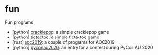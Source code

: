 # fun
Fun programs

 - [python] [cracklepop](cracklepop/): a simple cracklepop game
 - [python] [tictactoe](tictactoe/): a simple tictactoe game
 - [rust] [aoc2019](aoc2019/): a couple of programs for AOC2019
 - [python] [pyconau2020](pyconau2020/): an entry for a contest during PyCon AU 2020
